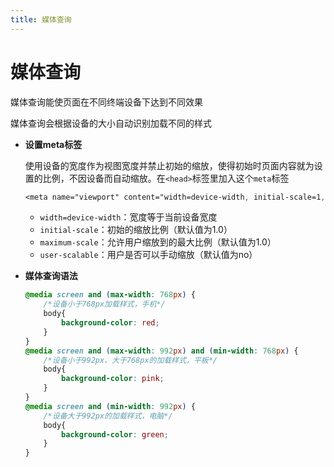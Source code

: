 ```yaml
---
title: 媒体查询
---
```



# 媒体查询

媒体查询能使页面在不同终端设备下达到不同效果

媒体查询会根据设备的大小自动识别加载不同的样式



- **设置meta标签**

  使用设备的宽度作为视图宽度并禁止初始的缩放，使得初始时页面内容就为设置的比例，不因设备而自动缩放。在`<head>`标签里加入这个`meta`标签

  ```css
  <meta name="viewport" content="width=device-width, initial-scale=1, maximum-scale=1, user-scalable=no">
  ```

  - `width=device-width`：宽度等于当前设备宽度
  - `initial-scale`：初始的缩放比例（默认值为1.0）
  - `maximum-scale`：允许用户缩放到的最大比例（默认值为1.0）
  - `user-scalable`：用户是否可以手动缩放（默认值为no）

  

- **媒体查询语法**

  ```css
  @media screen and (max-width: 768px) {
      /*设备小于768px加载样式，手机*/
      body{
          background-color: red;
      }
  }
  @media screen and (max-width: 992px) and (min-width: 768px) {
      /*设备小于992px、大于768px的加载样式，平板*/
      body{
          background-color: pink;
      }
  }
  @media screen and (min-width: 992px) {
      /*设备大于992px的加载样式，电脑*/
      body{
          background-color: green;
      }
  }
  ```

  


